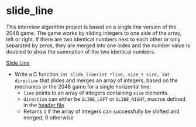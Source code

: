 # slide_line
This interview algorithm project is based on a single line version of the 2048 game.  The game works by sliding integers to one side of the array, left or right.  If there are two identical numbers next to each other or only separated by zeros, they are merged into one index and the number value is doubled to show the summation of the two identical numbers.

[Slide Line](/slide_line/0-slide_line.c)
* Write a C function `int slide_line(int *line, size_t size, int direction` that slides and merges an array of integers, based on the mechanics or the 2048 game for a single horizontal line:
  * `line` points to an array of integers containing `size` elements.
  * `direction` can either be `SLIDE_LEFT` or `SLIDE_RIGHT`, macros defined in the [header file](/slide_line/slide_line.h)
  * Returns `1` if the array of integers can successfully be shifted and merged, 0 otherwise
